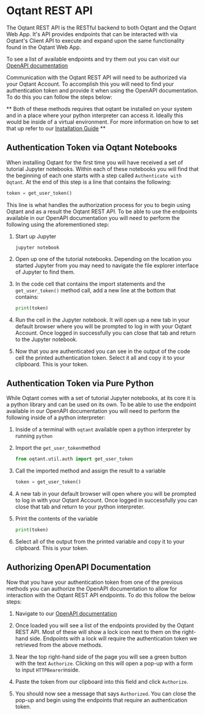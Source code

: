 # Oqtant REST API

The Oqtant REST API is the RESTful backend to both Oqtant and the Oqtant Web App. It's API provides endpoints that can be interacted with via Oqtant's Client API to execute and expand upon the same functionality found in the Oqtant Web App.

To see a list of available endpoints and try them out you can visit our [OpenAPI documentation](http://albert-dev.coldquanta.com/api/v1/bert/docs)

Communication with the Oqtant REST API will need to be authorized via your Oqtant Account. To accomplish this you will need to find your authentication token and provide it when using the OpenAPI documentation. To do this you can follow the steps below:

** Both of these methods requires that oqtant be installed on your system and in a place where your python interpreter can access it. Ideally this would be inside of a virtual environment. For more information on how to set that up refer to our [Installation Guide](INSTALL.md) **

## Authentication Token via Oqtant Notebooks

When installing Oqtant for the first time you will have received a set of tutorial Jupyter notebooks. Within each of these notebooks you will find that the beginning of each one starts with a step called `Authenticate with Oqtant`. At the end of this step is a line that contains the following:

```python
token = get_user_token()
```

This line is what handles the authorization process for you to begin using Oqtant and as a result the Oqtant REST API. To be able to use the endpoints available in our OpenAPI documentation you will need to perform the following using the aforementioned step:

1. Start up Jupyter

   ```shell
   jupyter notebook
   ```

2. Open up one of the tutorial notebooks. Depending on the location you started Jupyter from you may need to navigate the file explorer interface of Jupyter to find them.

3. In the code cell that contains the import statements and the `get_user_token()` method call, add a new line at the bottom that contains:

   ```python
   print(token)
   ```

4. Run the cell in the Jupyter notebook. It will open up a new tab in your default browser where you will be prompted to log in with your Oqtant Account. Once logged in successfully you can close that tab and return to the Jupyter notebook.

5. Now that you are authenticated you can see in the output of the code cell the printed authentication token. Select it all and copy it to your clipboard. This is your token.

## Authentication Token via Pure Python

While Oqtant comes with a set of tutorial Jupyter notebooks, at its core it is a python library and can be used on its own. To be able to use the endpoint available in our OpenAPI documentation you will need to perform the following inside of a python interpreter:

1. Inside of a terminal with `oqtant` available open a python interpreter by running `python`

2. Import the `get_user_token`method

   ```python
   from oqtant.util.auth import get_user_token
   ```

3. Call the imported method and assign the result to a variable

   ```python
   token = get_user_token()
   ```

4. A new tab in your default browser will open where you will be prompted to log in with your Oqtant Account. Once logged in successfully you can close that tab and return to your python interpreter.

5. Print the contents of the variable

   ```python
   print(token)
   ```

6. Select all of the output from the printed variable and copy it to your clipboard. This is your token.

## Authorizing OpenAPI Documentation

Now that you have your authentication token from one of the previous methods you can authorize the OpenAPI documentation to allow for interaction with the Oqtant REST API endpoints. To do this follow the below steps:

1. Navigate to our [OpenAPI documentation](https://albert-dev.coldquanta.com/api/v1/bert/docs)

2. Once loaded you will see a list of the endpoints provided by the Oqtant REST API. Most of these will show a lock icon next to them on the right-hand side. Endpoints with a lock will require the authentication token we retrieved from the above methods.

3. Near the top right-hand side of the page you will see a green button with the text `Authorize`. Clicking on this will open a pop-up with a form to input `HTTPBearer`inside.

4. Paste the token from our clipboard into this field and click `Authorize`.

5. You should now see a message that says `Authorized`. You can close the pop-up and begin using the endpoints that require an authentication token.
